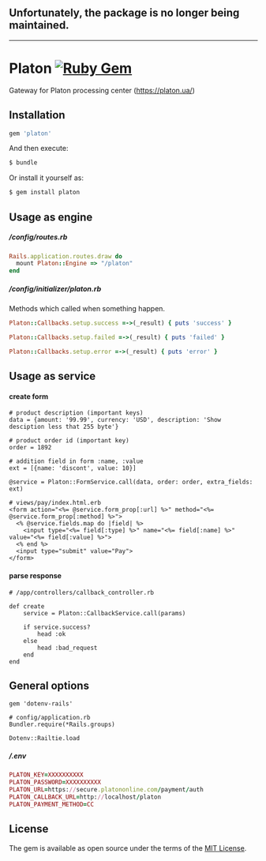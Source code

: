 ## Unfortunately, the package is no longer being maintained.
---

# Platon [![Ruby Gem](https://github.com/mikhail-krainik/platon/actions/workflows/gem-push.yml/badge.svg)](https://github.com/mikhail-krainik/platon/actions/workflows/gem-push.yml)
Gateway for Platon processing center
(https://platon.ua/)

## Installation

```ruby
gem 'platon'
```

And then execute:
```bash
$ bundle
```

Or install it yourself as:
```bash
$ gem install platon
```

## Usage as engine

##### /config/routes.rb

```ruby
Rails.application.routes.draw do
  mount Platon::Engine => "/platon"
end
```
##### /config/initializer/platon.rb

Methods which called when something happen.
```ruby
Platon::Callbacks.setup.success =->(_result) { puts 'success' }

Platon::Callbacks.setup.failed =->(_result) { puts 'failed' }

Platon::Callbacks.setup.error =->(_result) { puts 'error' }
```

## Usage as service

#### create form
```
# product description (important keys)
data = {amount: '99.99', currency: 'USD', description: 'Show desciption less that 255 byte'} 

# product order id (important key)
order = 1892

# addition field in form :name, :value
ext = [{name: 'discont', value: 10}]

@service = Platon::FormService.call(data, order: order, extra_fields: ext)

# views/pay/index.html.erb
<form action="<%= @service.form_prop[:url] %>" method="<%= @service.form_prop[:method] %>">
  <% @service.fields.map do |field| %>
    <input type="<%= field[:type] %>" name="<%= field[:name] %>" value="<%= field[:value] %>">
  <% end %>
  <input type="submit" value="Pay">
</form>
```

#### parse response

```
# /app/controllers/callback_controller.rb

def create
    service = Platon::CallbackService.call(params)
    
    if service.success?
        head :ok
    else
        head :bad_request
    end
end    
```

## General options

```
gem 'dotenv-rails'

# config/application.rb
Bundler.require(*Rails.groups)

Dotenv::Railtie.load
```

##### /.env

```ruby
PLATON_KEY=XXXXXXXXXX
PLATON_PASSWORD=XXXXXXXXXX
PLATON_URL=https://secure.platononline.com/payment/auth
PLATON_CALLBACK_URL=http://localhost/platon
PLATON_PAYMENT_METHOD=CC
```

## License
The gem is available as open source under the terms of the [MIT License](http://opensource.org/licenses/MIT).
